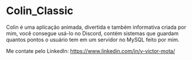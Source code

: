 # Colin_Classic
Colin é uma aplicação animada, divertida e também informativa criada por mim, você consegue usá-lo no Discord, contém sistemas que guardam quantos pontos o usuário tem em um servidor no MySQL feito por mim.

Me contate pelo LinkedIn: https://www.linkedin.com/in/v-victor-mota/